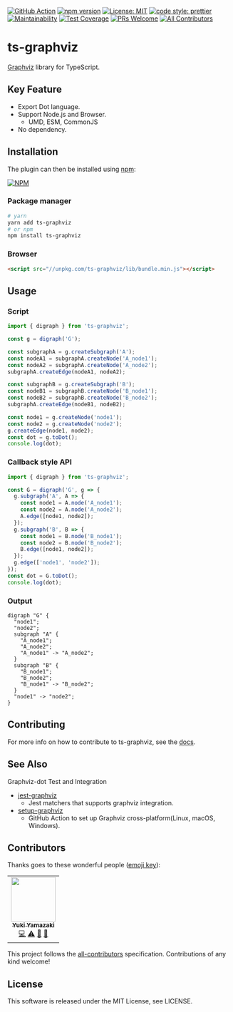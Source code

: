 [![GitHub Action](https://github.com/kamiazya/ts-graphviz/workflows/NodeCI/badge.svg)](https://github.com/kamiazya/ts-graphviz/actions?workflow=NodeCI) [![npm version](https://badge.fury.io/js/ts-graphviz.svg)](https://badge.fury.io/js/ts-graphviz) [![License: MIT](https://img.shields.io/badge/License-MIT-yellow.svg)](https://opensource.org/licenses/MIT) [![code style: prettier](https://img.shields.io/badge/code_style-prettier-ff69b4.svg)](https://github.com/prettier/prettier) [![Maintainability](https://api.codeclimate.com/v1/badges/12a586dde710859d58c7/maintainability)](https://codeclimate.com/github/kamiazya/ts-graphviz/maintainability) [![Test Coverage](https://api.codeclimate.com/v1/badges/12a586dde710859d58c7/test_coverage)](https://codeclimate.com/github/kamiazya/ts-graphviz/test_coverage) [![PRs Welcome](https://img.shields.io/badge/PRs-welcome-brightgreen.svg)](http://makeapullrequest.com) <!-- ALL-CONTRIBUTORS-BADGE:START - Do not remove or modify this section -->[![All Contributors](https://img.shields.io/badge/all_contributors-1-orange.svg?style=flat-square)](#contributors-)<!-- ALL-CONTRIBUTORS-BADGE:END -->

# ts-graphviz

[Graphviz](https://graphviz.gitlab.io/) library for TypeScript.

## Key Feature

- Export Dot language.
- Support Node.js and Browser.
  - UMD, ESM, CommonJS
- No dependency.

## Installation

The plugin can then be installed using [npm](https://www.npmjs.com/):

[![NPM](https://nodei.co/npm/ts-graphviz.png)](https://nodei.co/npm/ts-graphviz/)

### Package manager

```bash
# yarn
yarn add ts-graphviz
# or npm
npm install ts-graphviz
```

### Browser

```html
<script src="//unpkg.com/ts-graphviz/lib/bundle.min.js"></script>
```

## Usage

### Script

```typescript
import { digraph } from 'ts-graphviz';

const g = digraph('G');

const subgraphA = g.createSubgraph('A');
const nodeA1 = subgraphA.createNode('A_node1');
const nodeA2 = subgraphA.createNode('A_node2');
subgraphA.createEdge(nodeA1, nodeA2);

const subgraphB = g.createSubgraph('B');
const nodeB1 = subgraphB.createNode('B_node1');
const nodeB2 = subgraphB.createNode('B_node2');
subgraphA.createEdge(nodeB1, nodeB2);

const node1 = g.createNode('node1');
const node2 = g.createNode('node2');
g.createEdge(node1, node2);
const dot = g.toDot();
console.log(dot);
```

### Callback style API

```typescript
import { digraph } from 'ts-graphviz';

const G = digraph('G', g => {
  g.subgraph('A', A => {
    const node1 = A.node('A_node1');
    const node2 = A.node('A_node2');
    A.edge([node1, node2]);
  });
  g.subgraph('B', B => {
    const node1 = B.node('B_node1');
    const node2 = B.node('B_node2');
    B.edge([node1, node2]);
  });
  g.edge(['node1', 'node2']);
});
const dot = G.toDot();
console.log(dot);
```

### Output

```graphviz
digraph "G" {
  "node1";
  "node2";
  subgraph "A" {
    "A_node1";
    "A_node2";
    "A_node1" -> "A_node2";
  }
  subgraph "B" {
    "B_node1";
    "B_node2";
    "B_node1" -> "B_node2";
  }
  "node1" -> "node2";
}
```

## Contributing

For more info on how to contribute to ts-graphviz, see the [docs](./CONTRIBUTING.md).

## See Also

Graphviz-dot Test and Integration

- [jest-graphviz](https://github.com/kamiazya/jest-graphviz)
  - Jest matchers that supports graphviz integration.
- [setup-graphviz](https://github.com/kamiazya/setup-graphviz)
  - GitHub Action to set up Graphviz cross-platform(Linux, macOS, Windows).

## Contributors

Thanks goes to these wonderful people ([emoji key](https://allcontributors.org/docs/en/emoji-key)):

<!-- ALL-CONTRIBUTORS-LIST:START - Do not remove or modify this section -->
<!-- prettier-ignore-start -->
<!-- markdownlint-disable -->
<table>
  <tr>
    <td align="center"><a href="http://blog.kamiazya.tech/"><img src="https://avatars0.githubusercontent.com/u/35218186?v=4" width="100px;" alt=""/><br /><sub><b>Yuki Yamazaki</b></sub></a><br /><a href="https://github.com/kamiazya/ts-graphviz/commits?author=kamiazya" title="Code">💻</a> <a href="https://github.com/kamiazya/ts-graphviz/commits?author=kamiazya" title="Tests">⚠️</a> <a href="https://github.com/kamiazya/ts-graphviz/commits?author=kamiazya" title="Documentation">📖</a> <a href="#ideas-kamiazya" title="Ideas, Planning, & Feedback">🤔</a></td>
  </tr>
</table>

<!-- markdownlint-enable -->
<!-- prettier-ignore-end -->
<!-- ALL-CONTRIBUTORS-LIST:END -->

This project follows the [all-contributors](https://github.com/all-contributors/all-contributors)
specification. Contributions of any kind welcome!

## License

This software is released under the MIT License, see LICENSE.
